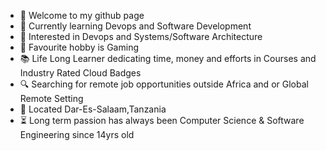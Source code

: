 - 👋 Welcome to my github page 
- 🌱 Currently learning Devops and Software Development 
- 👀 Interested in Devops and Systems/Software Architecture 
- 🏓 Favourite hobby is Gaming
- 📚 Life Long Learner dedicating time, money and efforts in Courses and Industry Rated Cloud Badges
- 🔍 Searching for remote job opportunities outside Africa and or Global Remote Setting
- 📍 Located Dar-Es-Salaam,Tanzania
- ⏳ Long term passion has always been Computer Science & Software Engineering since 14yrs old
